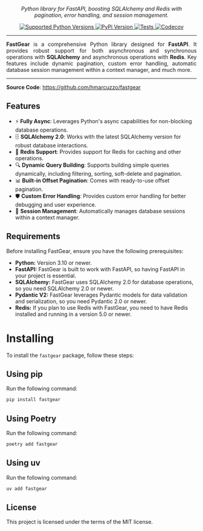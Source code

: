 <p align="center" markdown=1>
  <i>Python library for FastAPI, boosting SQLAlchemy and Redis with pagination, error handling, and session management.</i>
</p>
<p align="center" markdown=1>
<a href="https://github.com/hmarcuzzo/fastgear">
  <img src="https://img.shields.io/badge/Python-3.11 | 3.12 | 3.13 | 3.14-40cd60" alt="Supported Python Versions"/>
</a>
<a href="https://pypi.org/project/fastgear/">
  <img src="https://img.shields.io/pypi/v/fastgear?color=%2334D058&label=pypi%20package" alt="PyPi Version"/>
</a>
<a href="https://github.com/hmarcuzzo/fastgear/actions/workflows/tests.yaml">
  <img src="https://github.com/hmarcuzzo/fastgear/actions/workflows/tests.yaml/badge.svg" alt="Tests"/>
</a>
<a href="https://codecov.io/gh/hmarcuzzo/fastgear" > 
  <img src="https://codecov.io/gh/hmarcuzzo/fastgear/graph/badge.svg?token=TI97JTMZOR" alt="Codecov"/>
</a>
</p>
<hr>
<p align="justify">
<b>FastGear</b> is a comprehensive Python library designed for <b>FastAPI</b>. It provides robust support for both 
    asynchronous and synchronous operations with <b>SQLAlchemy</b> and asynchronous operations with <b>Redis</b>. Key 
    features include dynamic pagination, custom error handling, automatic database session management within a context 
    manager, and much more.
</p>
<hr>

**Source Code**: <a href="https://github.com/hmarcuzzo/fastgear" target="_blank">https://github.com/hmarcuzzo/fastgear</a>


## Features
-  ⚡ **Fully Async**: Leverages Python's async capabilities for non-blocking database operations.
- 🗄️ **SQLAlchemy 2.0**: Works with the latest SQLAlchemy version for robust database interactions.
- 🔴 **Redis Support**: Provides support for Redis for caching and other operations.
- 🔍 **Dynamic Query Building**: Supports building simple queries dynamically, including filtering, sorting, soft-delete and pagination.
- 📊 **Built-in Offset Pagination**: Comes with ready-to-use offset pagination.
- 🛡️ **Custom Error Handling**: Provides custom error handling for better debugging and user experience.
- 🔄 **Session Management**: Automatically manages database sessions within a context manager.

## Requirements

Before installing FastGear, ensure you have the following prerequisites:

* **Python:** Version 3.10 or newer.
* **FastAPI:** FastGear is built to work with FastAPI, so having FastAPI in your project is essential.
* **SQLAlchemy:** FastGear uses SQLAlchemy 2.0 for database operations, so you need SQLAlchemy 2.0 or newer.
* **Pydantic V2:** FastGear leverages Pydantic models for data validation and serialization, so you need Pydantic 2.0 or newer.
* **Redis:** If you plan to use Redis with FastGear, you need to have Redis installed and running in a version 5.0 or newer.

# Installing

To install the `fastgear` package, follow these steps:

## Using pip
Run the following command:
```sh
pip install fastgear
```

## Using Poetry
Run the following command:
```sh
poetry add fastgear
```

## Using uv
Run the following command:
```sh
uv add fastgear
```

## License

This project is licensed under the terms of the MIT license.
